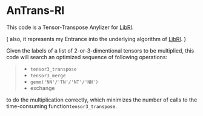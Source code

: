 # AnTrans-RI

This code is a Tensor-Transpose Anylizer for  [LibRI](https://github.com/deepmodeling/LibRI). 

( also, it represents my Entrance into the underlying algorithm of [LibRI](https://github.com/deepmodeling/LibRI). )

Given the labels of a list of  2-or-3-dimentional tensors to be multiplied, this code will search an optimized sequence of following operations:
> - `tensor3_transpose`
> - `tensor3_merge`
> - `gemm('NN'/'TN'/'NT'/'NN')`
> - exchange

to do the multiplication correctly, which minimizes the number of calls to the time-consuming function`tensor3_transpose`.
